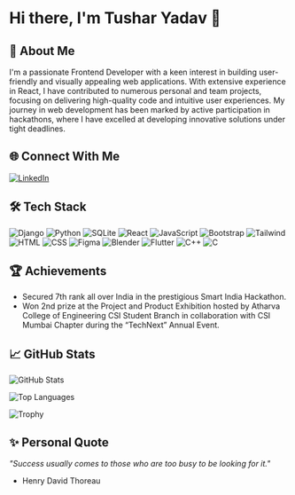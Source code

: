# Hi there, I'm Tushar Yadav 👋

## 🎨 About Me
I'm a passionate Frontend Developer with a keen interest in building user-friendly and visually appealing web applications. With extensive experience in React, I have contributed to numerous personal and team projects, focusing on delivering high-quality code and intuitive user experiences. My journey in web development has been marked by active participation in hackathons, where I have excelled at developing innovative solutions under tight deadlines.

## 🌐 Connect With Me
[![LinkedIn](https://img.shields.io/badge/-LinkedIn-blue)](https://www.linkedin.com/in/tushar-yadav-8b7569249/)

## 🛠️ Tech Stack
<p>
  <img alt="Django" src="https://img.shields.io/badge/Django-092E20?style=for-the-badge&logo=django&logoColor=green" />
  <img alt="Python" src="https://img.shields.io/badge/Python-3776AB?style=for-the-badge&logo=python&logoColor=white" />
  <img alt="SQLite" src="https://img.shields.io/badge/SQLite-003B57?style=for-the-badge&logo=sqlite&logoColor=white" />
  <img alt="React" src="https://img.shields.io/badge/React-61DAFB?style=for-the-badge&logo=react&logoColor=black" />
  <img alt="JavaScript" src="https://img.shields.io/badge/JavaScript-F7DF1E?style=for-the-badge&logo=javascript&logoColor=black" />
  <img alt="Bootstrap" src="https://img.shields.io/badge/Bootstrap-563D7C?style=for-the-badge&logo=bootstrap&logoColor=white" />
  <img alt="Tailwind" src="https://img.shields.io/badge/Tailwind%20CSS-06B6D4?style=for-the-badge&logo=tailwind-css&logoColor=white" />
  <img alt="HTML" src="https://img.shields.io/badge/HTML-E34F26?style=for-the-badge&logo=html5&logoColor=white" />
  <img alt="CSS" src="https://img.shields.io/badge/CSS-1572B6?style=for-the-badge&logo=css3&logoColor=white" />
  <img alt="Figma" src="https://img.shields.io/badge/Figma-F24E1E?style=for-the-badge&logo=figma&logoColor=white" />
  <img alt="Blender" src="https://img.shields.io/badge/Blender-F5792A?style=for-the-badge&logo=blender&logoColor=white" />
  <img alt="Flutter" src="https://img.shields.io/badge/Flutter-02569B?style=for-the-badge&logo=flutter&logoColor=white" />
  <img alt="C++" src="https://img.shields.io/badge/C%2B%2B-00599C?style=for-the-badge&logo=cplusplus&logoColor=white" />
  <img alt="C" src="https://img.shields.io/badge/C-00599C?style=for-the-badge&logo=c&logoColor=white" />
</p>

## 🏆 Achievements
- Secured 7th rank all over India in the prestigious Smart India Hackathon.
- Won 2nd prize at the Project and Product Exhibition hosted by Atharva College of Engineering CSI Student Branch in collaboration with CSI Mumbai Chapter during the “TechNext” Annual Event.

## 📈 GitHub Stats
![GitHub Stats](https://github-readme-stats.vercel.app/api?username=Tusharyadav1340&show_icons=true&theme=radical)

![Top Languages](https://github-readme-stats.vercel.app/api/top-langs/?username=Tusharyadav1340&layout=compact&theme=radical)

![Trophy](https://github-profile-trophy.vercel.app/?username=Tusharyadav1340&theme=dracula)

## ✨ Personal Quote
_"Success usually comes to those who are too busy to be looking for it."_ 
- Henry David Thoreau
